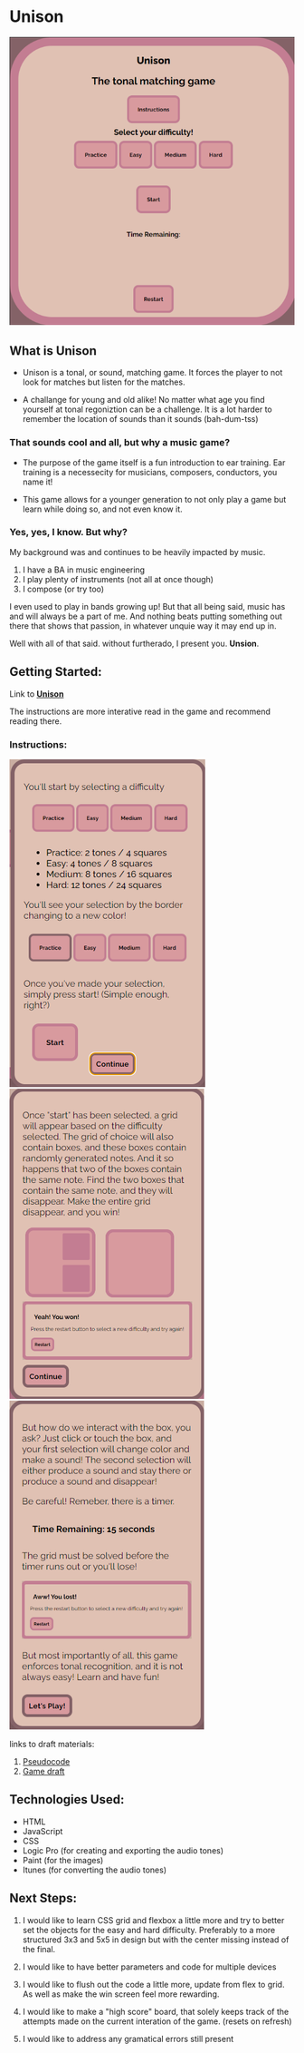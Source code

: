 # Unison

![html banner](assets/photos/shotOfBoard.png)

## What is Unison

* Unison is a tonal, or sound, matching game. It forces the player to not look for matches but listen for the matches. 

* A challange for young and old alike! No matter what age you find yourself at tonal regoniztion can be a challenge. It is a lot harder to remember the location of sounds than it sounds (bah-dum-tss)

### That sounds cool and all, but why a music game?

* The purpose of the game itself is a fun introduction to ear training. Ear training is a necessecity for musicians, composers, conductors, you name it! 

* This game allows for a younger generation to not only play a game but learn while doing so, and not even know it.

### Yes, yes, I know. But why?

My background was and continues to be heavily impacted by music. 
1. I have a BA in music engineering
2. I play plenty of instruments (not all at once though)
3. I compose (or try too)

I even used to play in bands growing up! But that all being said, music has and will always be a part of me. And nothing beats putting something out there that shows that passion, in whatever unquie way it may end up in. 

Well with all of that said. without furtherado, I present you. **Unsion**.

## Getting Started: 

Link to **[Unison](https://sleeper9235.github.io/unison-concentration-game/)**

The instructions are more interative read in the game and recommend reading there.

### Instructions: 

![html banner](assets/photos/instructionPageOne.png) 
![html banner](assets/photos/instructionPageTwo.png)
![html banner](assets/photos/instructionPageThree.png)

links to draft materials:
1. [Pseudocode](assets/documents/Pseudocode.docx)
2. [Game draft](assets/documents/Game_proposal.docx)

## Technologies Used:

* HTML 
* JavaScript
* CSS
* Logic Pro (for creating and exporting the audio tones)
* Paint (for the images)
* Itunes (for converting the audio tones)

## Next Steps:

1. I would like to learn CSS grid and flexbox a little more and try to better set the objects for the easy and hard difficulty. Preferably to a more structured 3x3 and 5x5 in design but with the center missing instead of the final.

2. I would like to have better parameters and code for multiple devices 

3. I would like to flush out the code a little more, update from flex to grid. As well as make the win screen feel more rewarding.

4. I would like to make a "high score" board, that solely keeps track of the attempts made on the current interation of the game. (resets on refresh)

5. I would like to address any gramatical errors still present
